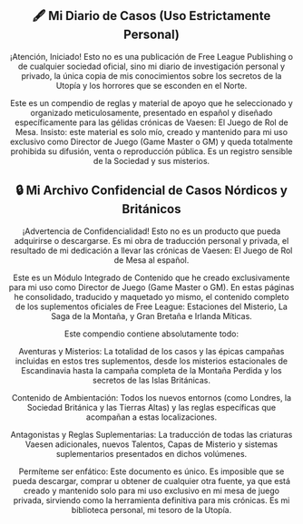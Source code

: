<div align="center">

## 🖋️ Mi Diario de Casos (Uso Estrictamente Personal)
¡Atención, Iniciado! Esto no es una publicación de Free League Publishing o de cualquier sociedad oficial, sino mi diario de investigación personal y privado, la única copia de mis conocimientos sobre los secretos de la Utopía y los horrores que se esconden en el Norte.

Este es un compendio de reglas y material de apoyo que he seleccionado y organizado meticulosamente, presentado en español y diseñado específicamente para las gélidas crónicas de Vaesen: El Juego de Rol de Mesa. Insisto: este material es solo mío, creado y mantenido para mi uso exclusivo como Director de Juego (Game Master o GM) y queda totalmente prohibida su difusión, venta o reproducción pública. Es un registro sensible de la Sociedad y sus misterios.

## 🔒 Mi Archivo Confidencial de Casos Nórdicos y Británicos
¡Advertencia de Confidencialidad! Esto no es un producto que pueda adquirirse o descargarse. Es mi obra de traducción personal y privada, el resultado de mi dedicación a llevar las crónicas de Vaesen: El Juego de Rol de Mesa al español.

Este es un Módulo Integrado de Contenido que he creado exclusivamente para mi uso como Director de Juego (Game Master o GM). En estas páginas he consolidado, traducido y maquetado yo mismo, el contenido completo de los suplementos oficiales de Free League: Estaciones del Misterio, La Saga de la Montaña, y Gran Bretaña e Irlanda Míticas.

Este compendio contiene absolutamente todo:

Aventuras y Misterios: La totalidad de los casos y las épicas campañas incluidas en estos tres suplementos, desde los misterios estacionales de Escandinavia hasta la campaña completa de la Montaña Perdida y los secretos de las Islas Británicas.

Contenido de Ambientación: Todos los nuevos entornos (como Londres, la Sociedad Británica y las Tierras Altas) y las reglas específicas que acompañan a estas localizaciones.

Antagonistas y Reglas Suplementarias: La traducción de todas las criaturas Vaesen adicionales, nuevos Talentos, Capas de Misterio y sistemas suplementarios presentados en dichos volúmenes.

Permíteme ser enfático: Este documento es único. Es imposible que se pueda descargar, comprar u obtener de cualquier otra fuente, ya que está creado y mantenido solo para mi uso exclusivo en mi mesa de juego privada, sirviendo como la herramienta definitiva para mis crónicas. Es mi biblioteca personal, mi tesoro de la Utopía.

</div>
